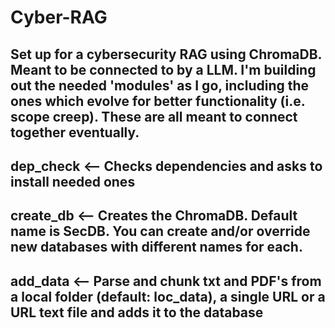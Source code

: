 # Cyber-RAG
Set up for a cybersecurity RAG using ChromaDB. Meant to be connected to by a LLM. I'm building out the needed 'modules' as I go, including the ones which evolve for better functionality (i.e. scope creep). These are all meant to connect together eventually.
---
dep_check <-- Checks dependencies and asks to install needed ones
---
create_db <-- Creates the ChromaDB. Default name is SecDB. You can create and/or override new databases with different names for each.
---
add_data <-- Parse and chunk txt and PDF's from a local folder (default: loc_data), a single URL or a URL text file and adds it to the database
---
